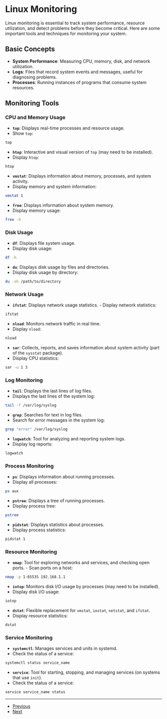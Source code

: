 # Linux Monitoring

Linux monitoring is essential to track system performance, resource utilization, and detect problems before they become critical. Here are some important tools and techniques for monitoring your system.

## Basic Concepts

- **System Performance**: Measuring CPU, memory, disk, and network utilization.
- **Logs**: Files that record system events and messages, useful for diagnosing problems.
- **Processes**: Running instances of programs that consume system resources.

## Monitoring Tools

### CPU and Memory Usage

- **`top`**: Displays real-time processes and resource usage.
- Show `top`:
```bash
top
```

- **`htop`**: Interactive and visual version of `top` (may need to be installed).
- Display `htop`:
```bash
htop
```

- **`vmstat`**: Displays information about memory, processes, and system activity.
- Display memory and system information:
```bash
vmstat 1
```

- **`free`**: Displays information about system memory.
- Display memory usage:
```bash
free -h
```

### Disk Usage

- **`df`**: Displays file system usage.
- Display disk usage:
```bash
df -h
```

- **`du`**: Displays disk usage by files and directories.
- Display disk usage by directory:
```bash
du -sh /path/to/directory
```

### Network Usage

- **`ifstat`**: Displays network usage statistics. - Display network statistics:
```bash
ifstat
```

- **`nload`**: Monitors network traffic in real time.
- Display `nload`:
```bash
nload
```

- **`sar`**: Collects, reports, and saves information about system activity (part of the `sysstat` package).
- Display CPU statistics:
```bash
sar -u 1 3
```

### Log Monitoring

- **`tail`**: Displays the last lines of log files.
- Displays the last lines of the system log:
```bash
tail -f /var/log/syslog
```

- **`grep`**: Searches for text in log files.
- Search for error messages in the system log:
```bash
grep "error" /var/log/syslog
```

- **`logwatch`**: Tool for analyzing and reporting system logs.
- Display log reports:
```bash
logwatch
```

### Process Monitoring

- **`ps`**: Displays information about running processes.
- Display all processes:
```bash
ps aux
```

- **`pstree`**: Displays a tree of running processes.
- Display process tree:
```bash
pstree
```

- **`pidstat`**: Displays statistics about processes.
- Display process statistics:
```bash
pidstat 1
```

### Resource Monitoring

- **`nmap`**: Tool for exploring networks and services, and checking open ports. - Scan ports on a host:
```bash
nmap -p 1-65535 192.168.1.1
```

- **`iotop`**: Monitors disk I/O usage by processes (may need to be installed).
- Display disk I/O usage:
```bash
iotop
```

- **`dstat`**: Flexible replacement for `vmstat`, `iostat`, `netstat`, and `ifstat`.
- Display resource statistics:
```bash
dstat
```

### Service Monitoring

- **`systemctl`**: Manages services and units in systemd.
- Check the status of a service:
```bash
systemctl status service_name
```

- **`service`**: Tool for starting, stopping, and managing services (on systems that use `init`).
- Check the status of a service:
```bash
service service_name status
```

---

- [Previous](./8-security.md)
- [Next](./10-script.md)

